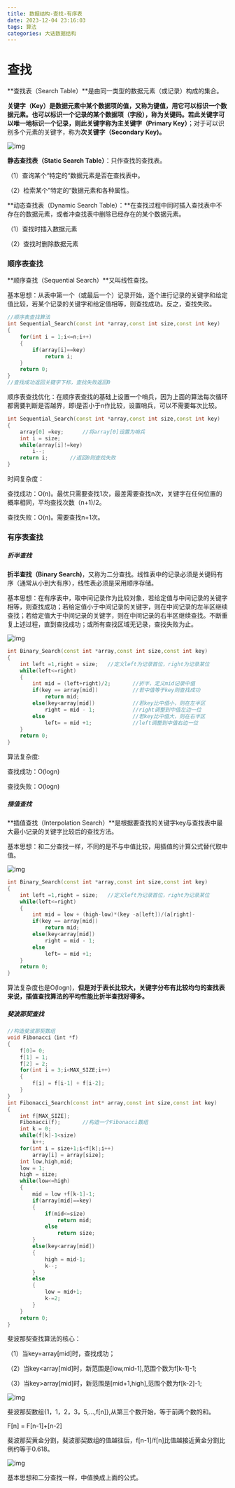 ```yaml
---
title: 数据结构-查找-有序表
date: 2023-12-04 23:16:03
tags: 算法
categories: 大话数据结构
---
```

# 查找

**查找表（Search Table）**是由同一类型的数据元素（或记录）构成的集合。

**关键字（Key）**是数据元素中某个数据项的值，又称为键值，用它可以标识一个数据元素。也可以标识一个记录的某个数据项（字段），称为关键码。若此关键字可以唯一地标识一个记录，则此关键字称为**主关键字（Primary Key）**；对于可以识别多个元素的关键字，称为**次关键字（Secondary Key)。**



![img](https://hexoimagebed.oss-cn-shanghai.aliyuncs.com/images/Snipaste_2023-12-04_18-38-21%20%E6%9F%A5%E6%89%BE.png)

**静态查找表（Static Search Table）**：只作查找的查找表。

（1）查询某个“特定的“数据元素是否在查找表中。

（2）检索某个”特定的“数据元素和各种属性。

**动态查找表（Dynamic Search Table）：**在查找过程中同时插入查找表中不存在的数据元素，或者冲查找表中删除已经存在的某个数据元素。

（1）查找时插入数据元素

（2）查找时删除数据元素

### 顺序表查找

**顺序查找（Sequential Search）**又叫线性查找。

基本思想：从表中第一个（或最后一个）记录开始，逐个进行记录的关键字和给定值比较，若某个记录的关键字和给定值相等，则查找成功。反之，查找失败。

```C++
//顺序表查找算法
int Sequential_Search(const int *array,const int size,const int key)
{
    for(int i = 1;i<=n;i++)
    {
        if(array[i]==key)
            return i;
    }
    return 0;
}
//查找成功返回关键字下标，查找失败返回0
```

顺序表查找优化：在顺序表查找的基础上设置一个哨兵，因为上面的算法每次循环都需要判断是否越界，即i是否小于n作比较，设置哨兵，可以不需要每次比较。

```C++
int Sequential_Search(const int *array,const int size,const int key)
{
    array[0] =key;		//将array[0]设置为哨兵
    int i = size;
    while(array[i]!=key)
        i--;
    return i;		//返回0则查找失败
}
```

时间复杂度：

查找成功：O(n)。最优只需要查找1次，最差需要查找n次，关键字在任何位置的概率相同，平均查找次数（n+1)/2。

查找失败：O(n)。需要查找n+1次。

### 有序表查找

##### 折半查找

**折半查找（Binary Search)**，又称为二分查找。线性表中的记录必须是关键码有序（通常从小到大有序），线性表必须是采用顺序存储。

基本思想：在有序表中，取中间记录作为比较对象，若给定值与中间记录的关键字相等，则查找成功；若给定值小于中间记录的关键字，则在中间记录的左半区继续查找；若给定值大于中间记录的关键字，则在中间记录的右半区继续查找。不断重复上述过程，直到查找成功；或所有查找区域无记录，查找失败为止。

![img](https://hexoimagebed.oss-cn-shanghai.aliyuncs.com/images/Snipaste_2023-12-04_19-49-52%E4%BA%8C%E5%88%86%E6%9F%A5%E6%89%BE.png)

```C++
int Binary_Search(const int *array,const int size,const int key)
{
    int left =1,right = size;	//定义left为记录首位，right为记录某位
    while(left<=right)
    {
        int mid = (left+right)/2;		//折半，定义mid记录中值
        if(key == array[mid])			//若中值等于key则查找成功
            return mid;					
        else(key<array[mid])			//若key比中值小，则在左半区
            right = mid - 1;			//right调整到中值左边一位
        else 							//若key比中值大，则在右半区
            left= = mid +1;				//left调整到中值右边一位
    }
    return 0;
}
```

算法复杂度:

查找成功：O(logn)

查找失败：O(logn)

##### 插值查找

**插值查找（Interpolation Search）**是根据要查找的关键字key与查找表中最大最小记录的关键字比较后的查找方法。

基本思想：和二分查找一样，不同的是不与中值比较，用插值的计算公式替代取中值。

![img](https://hexoimagebed.oss-cn-shanghai.aliyuncs.com/images/Snipaste_2023-12-04_20-27-02%E6%8F%92%E5%80%BC%E6%9F%A5%E6%89%BE%E5%85%AC%E5%BC%8F.png)

```C++
int Binary_Search(const int *array,const int size,const int key)
{
    int left =1,right = size;	//定义left为记录首位，right为记录某位
    while(left<=right)
    {
        int mid = low + (high-low)*(key -a[left])/(a[right]-					a[left]);		
        if(key == array[mid])			
            return mid;					
        else(key<array[mid])			
            right = mid - 1;			
        else 							
            left= = mid +1;				
    }
    return 0;
}
```

算法复杂度也是O(logn)，**但是对于表长比较大，关键字分布有比较均匀的查找表来说，插值查找算法的平均性能比折半查找好得多。**

##### 斐波那契查找

```C++
//构造斐波那契数组
void Fibonacci（int *f)
{
    f[0]= 0;
    f[1] = 1;
    f[2] = 2;
    for(int i = 3;i<MAX_SIZE;i++)
    {
    	f[i] = f[i-1] + f[i-2];
    }
}
int Fibonacci_Search(const int* array,const int size,const int key)
{
    int f[MAX_SIZE];
    Fibonacci(f);		//构造一个Fibonacci数组
    int k = 0;
    while(f[k]-1<size)
        k++;
    for(int i = size+1;i<f[k];i++)
        array[i] = array[size];
    int low,high,mid;
    low = 1;
    high = size;
    while(low<=high)
    {
        mid = low +f[k-1]-1;
        if(array[mid]==key)
        {
            if(mid<=size)
            	return mid;
            else
                return size;
        }
        else(key<array[mid])
        {
            high = mid-1;            
            k--;
        }
        else
        {
            low = mid+1;
            k-=2;
        }
    }
    return 0;
}
```

斐波那契查找算法的核心：

（1）当key=array[mid]时，查找成功；

（2）当key<array[mid]时，新范围是[low,mid-1],范围个数为f[k-1]-1;

（3）当key>array[mid]时，新范围是[mid+1,high],范围个数为f[k-2]-1;

![img](https://hexoimagebed.oss-cn-shanghai.aliyuncs.com/images/Snipaste_2023-12-04_23-02-09%E6%96%90%E6%B3%A2%E9%82%A3%E5%A5%91%E6%9F%A5%E6%89%BE.png)

斐波那契数组{1，1，2，3，5,...,f[n]},从第三个数开始，等于前两个数的和。

F[n] = F[n-1]+[n-2]

斐波那契黄金分割，斐波那契数组的值越往后，f[n-1]/f[n]比值越接近黄金分割比例约等于0.618。

![img](https://hexoimagebed.oss-cn-shanghai.aliyuncs.com/images/Snipaste_2023-12-04_23-08-18%E6%96%90%E6%B3%A2%E9%82%A3%E5%A5%91.png)

基本思想和二分查找一样，中值换成上面的公式。

